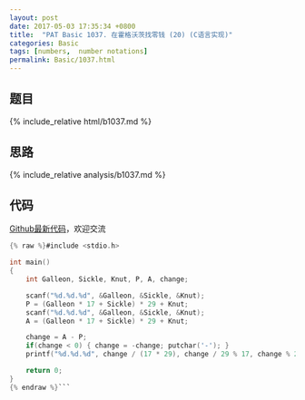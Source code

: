 ```yaml
---
layout: post
date: 2017-05-03 17:35:34 +0800
title:  "PAT Basic 1037. 在霍格沃茨找零钱 (20) (C语言实现)"
categories: Basic
tags: [numbers,  number notations]
permalink: Basic/1037.html
---
```


## 题目

{% include_relative html/b1037.md %}

## 思路

{% include_relative analysis/b1037.md %}

## 代码

[Github最新代码](https://github.com/OliverLew/PAT/blob/master/PATBasic/1037.c)，欢迎交流

```c
{% raw %}#include <stdio.h>

int main()
{
    int Galleon, Sickle, Knut, P, A, change;

    scanf("%d.%d.%d", &Galleon, &Sickle, &Knut);
    P = (Galleon * 17 + Sickle) * 29 + Knut;
    scanf("%d.%d.%d", &Galleon, &Sickle, &Knut);
    A = (Galleon * 17 + Sickle) * 29 + Knut;

    change = A - P;
    if(change < 0) { change = -change; putchar('-'); }
    printf("%d.%d.%d", change / (17 * 29), change / 29 % 17, change % 29);

    return 0;
}
{% endraw %}```